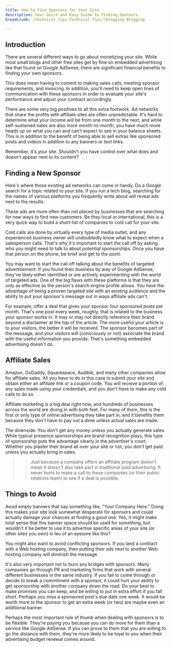 ```yaml
---
title: How to Find Sponsors for Your Site
description: Your Quick and Easy Guide to Finding Sponsors.
breadcrumb: /technical_tips:Technical Tips/!blogging:Blogging

---
```


Introduction
-----
There are several different ways to go about monetizing your site. While most small blogs and other free sites get by fine on embedded advertising like that found on Google AdSense, there are significant financial benefits to finding your own sponsors.

This does mean having to commit to making sales calls, meeting sponsor requirements, and invoicing. In addition, you'll need to keep open lines of communication with these sponsors in order to evaluate your site's performance and adjust your contract accordingly.

There are some very big positives to all this extra footwork. Ad networks that share the profits with affiliate sites are often unpredictable. It's hard to determine what your income will be from one month to the next, and while self-sustained sales are also more month-to-month, you have much more heads up on what you can and can't expect to see in your balance sheets. This is in addition to the benefit of being able to sell extras like sponsored posts and videos in addition to any banners or text links.

Remember, it's your site. Shouldn't you have control over what does and doesn't appear next to its content?

Finding a New Sponsor
-----
Here's where those existing ad networks can come in handy. Do a Google search for a topic related to your site. If you run a tech blog, searching for the names of various platforms you frequently write about will reveal ads next to the results. 

These ads are more often than not placed by businesses that are searching for new ways to find new customers. Be they local or international, this is a very quick way to build a short-list of companies to cold call for your site.

Cold calls are done by virtually every type of media outlet, and any experienced business owner will undoubtedly know what to expect when a salesperson calls. That's why it's important to start the call off by asking who you might need to talk to about potential sponsorships. Once you have that person on the phone, be brief and get to the point.

You may want to start the call off talking about the benefits of targeted advertisement. If you found their business by way of Google AdSense, they've likely either identified or are actively experimenting with the world of targeted ads. One of the big flaws with these platforms is that they are only as effective as the person's search engine profile allows. You have the advantage of being a proven targeted site with an existing audience and the ability to put your sponsor's message out in ways affiliate ads can't.

For example, offer a deal that gives your sponsor four sponsored posts per month. That's one post every week, roughly, that is related to the business your sponsor works in. It may or may not directly reference their brand beyond a disclaimer at the top of the article. The more useful your article is to your visitors, the better it will be received. The sponsor becomes part of the message, and your visitors will (consciously or not) associate the brand with the useful information you provide. That's something embedded advertising doesn't do.

Affiliate Sales
-----
Amazon, GoDaddy, Squarespace, Audible, and many other companies allow for affiliate sales. All you have to do in this case is submit your site and obtain either an affiliate link or a coupon code. You will receive a portion of any sales made using your credentials, and you don't have to make any cold calls to do so.

Affiliate marketing is a big deal right now, and hundreds of businesses across the world are diving in with both feet. For many of them, this is the first or only type of online advertising they take part in, and it benefits them because they don't have to pay out a dime unless actual sales are made.

The downside: You don't get any money unless you actually generate sales. While typical presence sponsorships are brand recognition plays, this type of sponsorship puts the advantage clearly in the advertiser's court. Whether you plaster their brand all over your site or not, you don't get paid unless you actually bring in sales.

>> Just because a company offers an affiliate program doesn't mean it doesn't also take part in traditional paid advertising. It never hurts to make a call to these companies (or their public relations team) to see if a deal is possible.

Things to Avoid
-----
Avoid empty banners that say something like, "Your Company Here." Doing this makes your site look somewhat desperate for sponsors and could actually damage your chances at finding a good one. Yes, it might make total sense that this banner space should be used for something, but wouldn't it be better to use it to advertise specific areas of your site (or other sites you own) in leu of an eyesore like this?

You might also want to avoid conflicting sponsors. If you land a contract with a Web hosting company, then putting their ads next to another Web hosting company will diminish the message. 

It's also very important not to burn any bridges with sponsors. Many companies go through PR and marketing firms that work with several different businesses in the same industry. If you fail to come through or decide to break a commitment with a sponsor, it could hurt your ability to get sponsorship with another company down the road. Do your best to make promises you can keep, and be willing to put in extra effort if you fall short. Perhaps you miss a sponsored post's due date one week. It would be worth more to the sponsor to get an extra week (or two) are maybe even an additional banner.

Perhaps the most important rule of thumb when dealing with sponsors is to be flexible. They're paying you because you can do more for them than a service like Google AdSense. If you can prove to them that you are willing to go the distance with them, they're more likely to be loyal to you when their advertising budget renewal comes around.